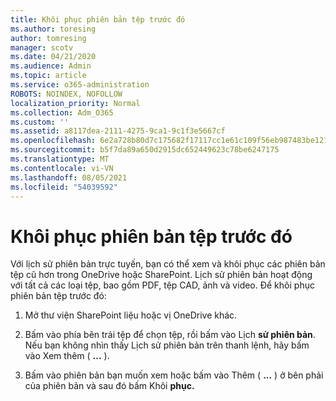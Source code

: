 ```yaml
---
title: Khôi phục phiên bản tệp trước đó
ms.author: toresing
author: tomresing
manager: scotv
ms.date: 04/21/2020
ms.audience: Admin
ms.topic: article
ms.service: o365-administration
ROBOTS: NOINDEX, NOFOLLOW
localization_priority: Normal
ms.collection: Adm_O365
ms.custom: ''
ms.assetid: a8117dea-2111-4275-9ca1-9c1f3e5667cf
ms.openlocfilehash: 6e2a728b80d7c175682f17117cc1e61c109f56eb987483be12187d048467a4c4
ms.sourcegitcommit: b5f7da89a650d2915dc652449623c78be6247175
ms.translationtype: MT
ms.contentlocale: vi-VN
ms.lasthandoff: 08/05/2021
ms.locfileid: "54039592"
---
```

# <a name="restore-a-previous-file-version"></a>Khôi phục phiên bản tệp trước đó

Với lịch sử phiên bản trực tuyến, bạn có thể xem và khôi phục các phiên bản tệp cũ hơn trong OneDrive hoặc SharePoint. Lịch sử phiên bản hoạt động với tất cả các loại tệp, bao gồm PDF, tệp CAD, ảnh và video. Để khôi phục phiên bản tệp trước đó:
  
1. Mở thư viện SharePoint liệu hoặc vị OneDrive khác.
    
2. Bấm vào phía bên trái tệp để chọn tệp, rồi bấm vào Lịch **sử phiên bản**. Nếu bạn không nhìn thấy Lịch sử phiên bản trên thanh lệnh, hãy bấm vào Xem thêm ( **...** ). 
    
3. Bấm vào phiên bản bạn muốn xem hoặc bấm vào Thêm ( **...** ) ở bên phải của phiên bản và sau đó bấm Khôi **phục.**
    

